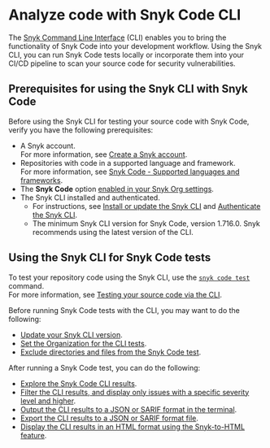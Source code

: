 # Analyze code with Snyk Code CLI

The [Snyk Command Line Interface](../) (CLI) enables you to bring the functionality of Snyk Code into your development workflow. Using the Snyk CLI, you can run Snyk Code tests locally or incorporate them into your CI/CD pipeline to scan your source code for security vulnerabilities.

## Prerequisites for using the Snyk CLI with Snyk Code

Before using the Snyk CLI for testing your source code with Snyk Code, verify you have the following prerequisites:

* A Snyk account.\
  For more information, see [Create a Snyk account](../../getting-started/quickstart/create-a-snyk-account.md).
* Repositories with code in a supported language and framework.\
  For more information, see [Snyk Code - Supported languages and frameworks](../../scan-applications/supported-languages-and-frameworks/supported-languages-frameworks-and-feature-availability-overview.md).
* The **Snyk Code** option [enabled in your Snyk Org settings](../../scan-applications/start-scanning-using-the-cli-web-ui-or-api/scan-code/enable-the-snyk-code-option.md).
* The Snyk CLI installed and authenticated.
  * For instructions, see [Install or update the Snyk CLI](../install-or-update-the-snyk-cli/) and [Authenticate the Snyk CLI](../authenticate-the-cli-with-your-account.md).
  * The minimum Snyk CLI version for Snyk Code, version 1.716.0. Snyk recommends using the latest version of the CLI.

## Using the Snyk CLI for Snyk Code tests

To test your repository code using the Snyk CLI, use the [`snyk code test`](../commands/code-test.md) command.\
For more information, see [Testing your source code via the CLI](testing-your-source-code-using-the-cli.md).

Before running Snyk Code tests with the CLI, you may want to do the following:

* [Update your Snyk CLI version](../install-or-update-the-snyk-cli/).
* [Set the Organization for the CLI tests](set-the-snyk-organization-for-the-cli-tests.md).
* [Exclude directories and files from the Snyk Code test](excluding-directories-and-files-from-the-snyk-code-cli-test.md).

After running a Snyk Code test, you can do the following:

* [Explore the Snyk Code CLI results](broken-reference).
* [Filter the CLI results, and display only issues with a specific severity level and higher](broken-reference).
* [Output the CLI results to a JSON or SARIF format in the terminal](broken-reference).
* [Export the CLI results to a JSON or SARIF format file](broken-reference).
* [Display the CLI results in an HTML format using the Snyk-to-HTML feature](../cli-tools/snyk-to-html/).
